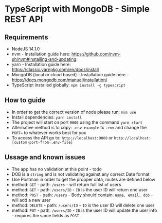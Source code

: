 # TypeScript with MongoDB - Simple REST API

## Requirements

 - NodeJS 14.1.0
 - nvm - Installation guide here: https://github.com/nvm-sh/nvm#installing-and-updating
 - yarn - Installation guide here: https://classic.yarnpkg.com/en/docs/install
 - MongoDB (local or cloud based) - Installation guide here - https://docs.mongodb.com/manual/installation/ 
 - TypeScript installed globally: `npm install -g typescript`

## How to guide

 - In order to get the correct version of node please run: `nvm use`
 - Install dependencies: `yarn install`
 - The project will start on port `9000` using the command `yarn start`
 - Alternative method is to copy: `.env.example` to `.env` and change the `PORT=` to whatever works best for you
 - To access the API go to: `http://localhost:9000` or `http://localhost:[custom-port-from-.env-file]`


## Ussage and known issues

 - The app has no validation at this point - todo
 - DOB is a `string` and is not validating against any correct Date format
 - Use Postman in order to get the propper data, routes are defined below
 - method: `GET` - path: `/users` - will return full list of users
 - method: `GET` - path: `/users/ID` - `ID` is the user ID will return one user
 - method: `POST` - path: `/users` - Body should contain: `name, email, dob` - will  add a new user
 - method: `DELETE` - path: `/users/ID` - `ID` is the user ID will delete one user
 - method: `PUT` - path: `/users/ID` - `ID` is the user ID will update the user info - requires the same fields as `POST`

